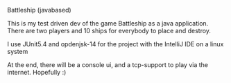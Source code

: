 Battleship (javabased)

This is my test driven dev of the game Battleship as a java application. There are two players and 10 ships for everybody to place and destroy.

I use JUnit5.4 and opdenjsk-14 for the project with the IntelliJ IDE on a linux system

At the end, there will be a console ui, and a tcp-support to play via the internet. Hopefully :)